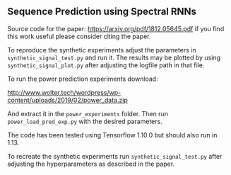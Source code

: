 Sequence Prediction using Spectral RNNs
------------------------------------
Source code for the paper: 
https://arxiv.org/pdf/1812.05645.pdf if you find this work useful please consider citing the paper.

To reproduce the synthetic experiments adjust the parameters in `synthetic_signal_test.py` and run it. The results may be plotted by using `synthetic_signal_plot.py` after adjusting the logfile path in that file.

To run the power prediction experiments download:

http://www.wolter.tech/wordpress/wp-content/uploads/2019/02/power_data.zip

And extract it in the `power_experiments` folder. Then run `power_load_pred_exp.py`
with the desired parameters.

The code has been tested using Tensorflow 1.10.0 but should also run in 1.13.

To recreate the synthetic experiments run `synthetic_signal_test.py` after adjusting the hyperparameters as described in the paper.
